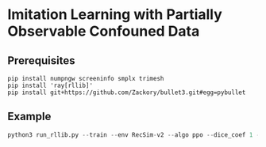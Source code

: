 # Imitation Learning with Partially Observable Confouned Data

## Prerequisites
```
pip install numpngw screeninfo smplx trimesh
pip install 'ray[rllib]' 
pip install git+https://github.com/Zackory/bullet3.git#egg=pybullet
```

## Example

```python
python3 run_rllib.py --train --env RecSim-v2 --algo ppo --dice_coef 1 --wan  db --project_name recsim-v2 --run_name cov_shift_5--no_context --n_confounders $shift --data_suffix conf_5; done```
```
